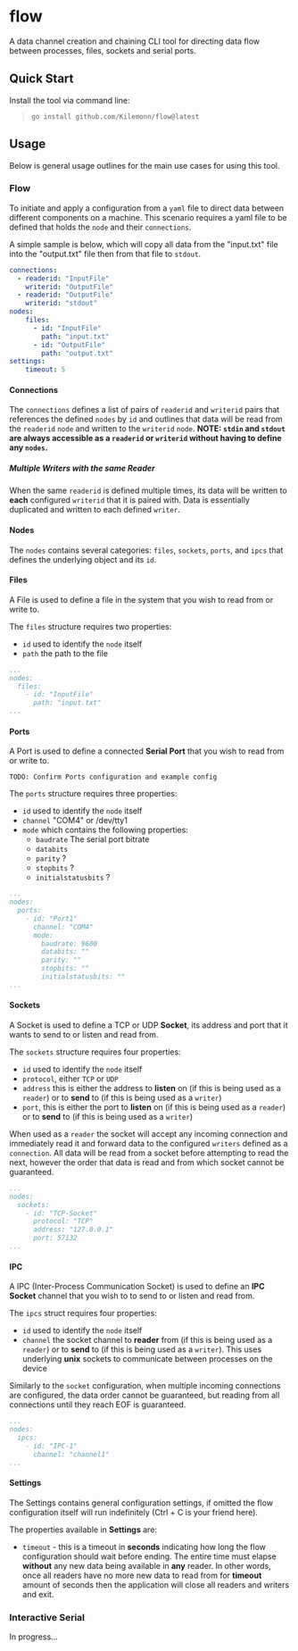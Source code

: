 # flow
A data channel creation and chaining CLI tool for directing data flow between processes, files, sockets and serial ports.

## Quick Start

Install the tool via command line:

> `go install github.com/Kilemonn/flow@latest`

## Usage

Below is general usage outlines for the main use cases for using this tool.

### Flow

To initiate and apply a configuration from a `yaml` file to direct data between different components on a machine.
This scenario requires a yaml file to be defined that holds the `node` and their `connections`.

A simple sample is below, which will copy all data from the "input.txt" file into the "output.txt" file then from that file to `stdout`.

```yaml
connections:
  - readerid: "InputFile"
    writerid: "OutputFile"
  - readerid: "OutputFile"
    writerid: "stdout"
nodes:
    files:
      - id: "InputFile"
        path: "input.txt"
      - id: "OutputFile"
        path: "output.txt"
settings:
    timeout: 5
```

#### Connections

The `connections` defines a list of pairs of `readerid` and `writerid` pairs that references the defined `nodes` by `id` and outlines that data will be read from the `readerid` `node` and written to the `writerid` `node`.
**NOTE: `stdin` and `stdout` are always accessible as a `readerid` or `writerid` without having to define any `nodes`.**

##### Multiple Writers with the same Reader

When the same `readerid` is defined multiple times, its data will be written to **each** configured `writerid` that it is paired with. Data is essentially duplicated and written to each defined `writer`.

#### Nodes

The `nodes` contains several categories: `files`, `sockets`, `ports`, and `ipcs` that defines the underlying object and its `id`.

#### Files

A File is used to define a file in the system that you wish to read from or write to.

The `files` structure requires two properties:
- `id` used to identify the `node` itself
- `path` the path to the file

```yaml
...
nodes:
  files:
    - id: "InputFile"
      path: "input.txt"
...
```

#### Ports

A Port is used to define a connected **Serial Port** that you wish to read from or write to.

`TODO: Confirm Ports configuration and example config`

The `ports` structure requires three properties:
- `id` used to identify the `node` itself
- `channel` "COM4" or /dev/tty1
- `mode` which contains the following properties:
    - `baudrate` The serial port bitrate
    - `databits` 
    - `parity` ?
    - `stopbits` ?
    - `initialstatusbits` ?

```yaml
...
nodes:
  ports:
    - id: "Port1"
      channel: "COM4"
      mode:
        baudrate: 9600
        databits: ""
        parity: ""
        stopbits: ""
        initialstatusbits: ""
...
```

#### Sockets

A Socket is used to define a TCP or UDP **Socket**, its address and port that it wants to send to or listen and read from.

The `sockets` structure requires four properties:
- `id` used to identify the `node` itself
- `protocol`, either `TCP` or `UDP`
- `address` this is either the address to **listen** on (if this is being used as a `reader`) or to **send** to (if this is being used as a `writer`)
- `port`, this is either the port to **listen** on (if this is being used as a `reader`) or to **send** to (if this is being used as a `writer`)

When used as a `reader` the socket will accept any incoming connection and immediately read it and forward data to the configured `writers` defined as a `connection`. All data will be read from a socket before attempting to read the next, however the order that data is read and from which socket cannot be guaranteed.

```yaml
...
nodes:
  sockets:
    - id: "TCP-Socket"
      protocol: "TCP"
      address: "127.0.0.1"
      port: 57132
...
```

#### IPC

A IPC (Inter-Process Communication Socket) is used to define an **IPC Socket** channel that you wish to to send to or listen and read from.

The `ipcs` struct requires four properties:
- `id` used to identify the `node` itself
- `channel` the socket channel to **reader** from (if this is being used as a `reader`) or to **send** to (if this is being used as a `writer`). This uses underlying **unix** sockets to communicate between processes on the device

Similarly to the `socket` configuration, when multiple incoming connections are configured, the data order cannot be guaranteed, but reading from all connections until they reach EOF is guaranteed.

```yaml
...
nodes:
  ipcs:
    - id: "IPC-1"
      channel: "channel1"
...
```

#### Settings

The Settings contains general configuration settings, if omitted the flow configuration itself will run indefinitely (Ctrl + C is your friend here).

The properties available in **Settings** are:
- `timeout` - this is a timeout in **seconds** indicating how long the flow configuration should wait before ending. The entire time must elapse **without** any new data being available in **any** reader. In other words, once all readers have no more new data to read from for **timeout** amount of seconds then the application will close all readers and writers and exit.

### Interactive Serial

In progress...

